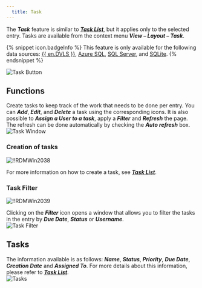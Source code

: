 ```yaml
---
  title: Task
---
```

The ***Task*** feature is similar to [***Task List***](/rdm/windows/commands/view/panels/task-list/), but it applies only to the selected entry. Tasks are available from the context menu ***View – Layout – Task***. 

{% snippet icon.badgeInfo %} 
This feature is only available for the following data sources: [{{ en.DVLS }}](/rdm/windows/data-sources/data-sources-types/advanced-data-sources/server/), [Azure SQL](/rdm/windows/data-sources/data-sources-types/advanced-data-sources/microsoft-azure-sql/), [SQL Server](/rdm/windows/data-sources/data-sources-types/advanced-data-sources/microsoft-sql-server/), and [SQLite](/rdm/windows/data-sources/data-sources-types/sqlite/). 
{% endsnippet %}
 
![Task Button](https://webdevolutions.azureedge.net/docs/en/rdm/windows/RDMWin2035.png) 

## Functions 

Create tasks to keep track of the work that needs to be done per entry. You can ***Add***, ***Edit***, and ***Delete*** a task using the corresponding icons. It is also possible to ***Assign a User to a task***, apply a ***Filter*** and ***Refresh*** the page. The refresh can be done automatically by checking the ***Auto refresh*** box.  
![Task Window](https://webdevolutions.azureedge.net/docs/en/rdm/windows/RDMWin2036.png) 

### Creation of tasks 

![!!RDMWin2038](https://webdevolutions.azureedge.net/docs/en/rdm/windows/RDMWin2038.png) 

For more information on how to create a task, see [***Task List***](/rdm/windows/commands/view/panels/task-list/#creating-a-task). 

### Task Filter 

![!!RDMWin2039](https://webdevolutions.azureedge.net/docs/en/rdm/windows/RDMWin2039.png) 

Clicking on the ***Filter*** icon opens a window that allows you to filter the tasks in the entry by ***Due Date***, ***Status*** or ***Username***.  
![Task Filter](https://webdevolutions.azureedge.net/docs/en/rdm/windows/RDMWin2040.png) 

## Tasks 

The information available is as follows: ***Name***, ***Status***, ***Priority***, ***Due Date***, ***Creation Date*** and ***Assigned To***. For more details about this information, please refer to [***Task List***](/rdm/windows/commands/view/panels/task-list/#creating-a-task).  
![Tasks](https://webdevolutions.azureedge.net/docs/en/rdm/windows/RDMWin2037.png)
